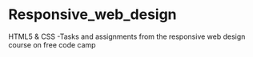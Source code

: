 # Responsive_web_design
HTML5 &amp; CSS -Tasks and assignments from the responsive web design course on free code camp 
